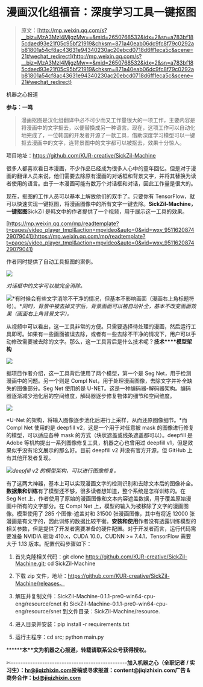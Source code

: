 # 漫画汉化组福音：深度学习工具一键抠图

> 原文：[http://mp.weixin.qq.com/s?__biz=MzA3MzI4MjgzMw==&mid=2650768532&idx=2&sn=a783bf185cdaed93e21f05c95bf21919&chksm=871a40eab06dc9fc8f79c0292ab81801a54cf8ac43631e94340230ac20ebcd0718d6ff1eca5c&scene=21#wechat_redirect](http://mp.weixin.qq.com/s?__biz=MzA3MzI4MjgzMw==&mid=2650768532&idx=2&sn=a783bf185cdaed93e21f05c95bf21919&chksm=871a40eab06dc9fc8f79c0292ab81801a54cf8ac43631e94340230ac20ebcd0718d6ff1eca5c&scene=21#wechat_redirect)

机器之心报道

**参与：一鸣**

> 漫画抠图是汉化组翻译中必不可少而又工作量很大的一项工作，主要内容是将漫画中的文字抠去，以便替换成另一种语言。现在，这项工作可以自动化地完成了，一位韩国的开发者开源了一款工具，借助深度学习模型可以一键抠去漫画中的文字，连背景图中的文字都可以被抠去，效果十分惊人。

项目地址：https://github.com/KUR-creative/SickZil-Machine

很多人都喜欢看日本漫画，不少作品已经成为很多人心中的童年回忆。但是对于漫画的翻译人员来说，他们需要去除原有漫画的对话框和背景文字，并将其替换为读者使用的语言。由于一本漫画可能有数万个对话框和对话，因此工作量是很大的。

现在，抠图的工作人员可以基本上解放他们的双手了。只要你有 TensorFlow，就可以快速实现一键抠图，将漫画图像中的所有文字一键去除。**SickZil-Machine，一键抠图**SickZil 是韩文中的作者提供了一个视频，用于展示这一工具的效果。

[https://mp.weixin.qq.com/mp/readtemplate?t=pages/video_player_tmpl&action=mpvideo&auto=0&vid=wxv_951162087429079041](https://mp.weixin.qq.com/mp/readtemplate?t=pages/video_player_tmpl&action=mpvideo&auto=0&vid=wxv_951162087429079041)

作者同时提供了自动工具抠图的案例。

![](../Images/cb28563cbad5384ec121c7b877450a65.jpg)

*对话框中的文字可以被完全消除。*

![](../Images/324fcee9a3c92e3df4009c0052193e68.jpg)*有时候会有些文字消除不干净的情况，但基本不影响画面（漫画右上角标题符号）。**同时，背景中被去掉文字后，背景画面可以被自动补全，基本不改变画面效果（画面右上角背景文字）。*

从视频中可以看出，这一工具非常的方便。只需要选择待处理的漫画，然后运行工具即可。如果有一些画面被误去除，或者有一些去除不干净的情况下，用户可以手动修改需要被去除的文字。那么，这一工具背后是什么技术呢？**技术****模型架构**

![](../Images/dacf2d957f1309d6aa73d82355c71f50.jpg)

据项目作者介绍，这一工具背后使用了两个模型，第一个是 Seg Net，用于检测漫画中的问题。另一个则是 Compl Net，用于处理漫画图像，去除文字并补全缺失的图像部分。Seg Net 使用的是 U-NET。这是一种编码器-解码器架构。编码器逐渐减少池化层的空间维度，解码器逐步修复物体的细节和空间维度。

![](../Images/c5b0513ac33e9f7ae74bbd5f58049cb0.jpg)

*U-Net 的架构，将输入图像逐步池化后进行上采样，从而还原图像细节。*而 Compl Net 使用的是 deepfill v2，这是一个用于对任意被 mask 的图像进行修复的模型，可以适应各种 mask 的方式（块状遮盖或线条遮盖都可以）。deepfill 是 Adobe 等机构提出一系列图像修复工具，机器之心也曾用过 deepfill v1，但是效果似乎没有论文展示的那么好。目前 deepfill v2 并没有官方开源，但 GitHub 上有其他开发者复现。

![](../Images/b46e1b3162d2f560830d3894aea3b55a.jpg)*deepfill v2 的模型架构，可以进行图像修复。*

有了这两大神器，基本上可以实现漫画文字的检测识别和去除文本后的图像补全。**数据集和训练**有了模型还不够，很多读者想知道，整个系统是怎样训练的。在 Seg Net 上，作者使用了原始的漫画图像和文本内容遮盖数据，用于覆盖原始漫画中所有的文字部分。在 Compl Net 上，模型的输入为被移除了文字的漫画图像。模型使用了 285 个图像-遮盖对和 31500 张漫画图像，其中有将近 12000 张漫画是有文字的，因此训练的数据比较平衡。**安装和使用**作者没有透露训练模型的相关参数，但是提供了开发者需要准备的硬件配置。对于开发者而言，运行代码需要准备 NVIDIA 驱动 410.x，CUDA 10.0，CUDNN >= 7.4.1，TensorFlow 需要大于 1.13 版本。配置代码步骤如下：

1.  首先克隆相关代码：git clone https://github.com/KUR-creative/SickZil-Machine.git; cd SickZil-Machine

2.  下载 zip 文件，地址：https://github.com/KUR-creative/SickZil-Machine/releases。

3.  解压并复制文件：SickZil-Machine-0.1.1-pre0-win64-cpu-eng/resource/cnet 和 SickZil-Machine-0.1.1-pre0-win64-cpu-eng/resource/snet 到文件目录：SickZil-Machine/resource.

4.  进入目录并安装：pip install -r requirements.txt

5.  运行主程序：cd src; python main.py

********本****文为机器之心报道，**转载请联系公众号获得授权****。**

✄------------------------------------------------**加入机器之心（全职记者 / 实习生）：hr@jiqizhixin.com****投稿或寻求报道：**content**@jiqizhixin.com****广告 & 商务合作：bd@jiqizhixin.com**